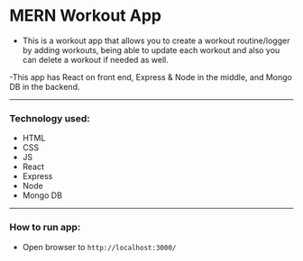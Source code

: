 # MERN Workout App
- This is a workout app that allows you to create a workout routine/logger by adding workouts, being able to update each workout and also you can delete a workout if needed as well.

-This app has React on front end, Express & Node in the middle, and Mongo DB in the backend.


---

### Technology used: 
- HTML
- CSS
- JS
- React
- Express
- Node
- Mongo DB

---

### How to run app:
- Open browser to `http://localhost:3000/`



















